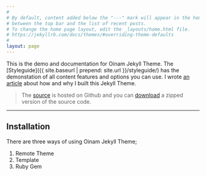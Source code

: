 ```yaml
---
#
# By default, content added below the "---" mark will appear in the home page
# between the top bar and the list of recent posts.
# To change the home page layout, edit the _layouts/home.html file.
# https://jekyllrb.com/docs/themes/#overriding-theme-defaults
#
layout: page
---
```


This is the demo and documentation for Oinam Jekyll Theme. The [Styleguide]({{ site.baseurl | prepend: site.url }}/styleguide/) has the demonstation of all content features and options you can use. I wrote [an article](https://brajeshwar.com/2021/brajeshwar.com-2021/) about how and why I built this Jekyll Theme.

> The [source](https://github.com/oinam/oinam-jekyll) is hosted on Github and you can [download](https://github.com/oinam/oinam-jekyll/archive/refs/heads/main.zip) a zipped version of the source code.

---

## Installation

There are three ways of using Oinam Jekyll Theme;

1. Remote Theme
2. Template
3. Ruby Gem
